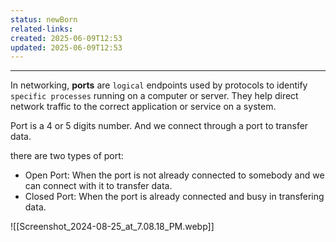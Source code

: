 ```yaml
---
status: newBorn
related-links: 
created: 2025-06-09T12:53
updated: 2025-06-09T12:53
---
```

---

In networking, **ports** are `logical` endpoints used by protocols to identify `specific processes` running on a computer or server. They help direct network traffic to the correct application or service on a system.

Port is a 4 or 5 digits number. And we connect through a port to transfer data.  
  
there are two types of port:  
- Open Port: When the port is not already connected to somebody and we can connect with it to transfer data.
- Closed Port: When the port is already connected and busy in transfering data.

![[Screenshot_2024-08-25_at_7.08.18_PM.webp]]